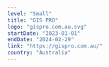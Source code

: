 ```yaml
---
level: "Small"
title: "GIS PRO"
logo: "gispro.com.au.svg"
startDate: "2023-01-01"
endDate: "2024-02-29"
link: "https://gispro.com.au/"
country: "Australia"
---
```


